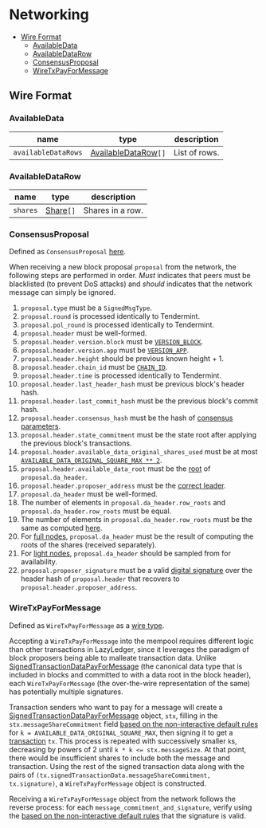 # Networking

- [Wire Format](#wire-format)
  - [AvailableData](#availabledata)
  - [AvailableDataRow](#availabledatarow)
  - [ConsensusProposal](#consensusproposal)
  - [WireTxPayForMessage](#wiretxpayformessage)

## Wire Format

### AvailableData

| name                | type                                      | description   |
|---------------------|-------------------------------------------|---------------|
| `availableDataRows` | [AvailableDataRow](#availabledatarow)`[]` | List of rows. |

### AvailableDataRow

| name     | type                                    | description      |
|----------|-----------------------------------------|------------------|
| `shares` | [Share](./data_structures.md#share)`[]` | Shares in a row. |

### ConsensusProposal

Defined as `ConsensusProposal` [here](./proto/consensus.proto).

When receiving a new block proposal `proposal` from the network, the following steps are performed in order. _Must_ indicates that peers must be blacklisted (to prevent DoS attacks) and _should_ indicates that the network message can simply be ignored.

1. `proposal.type` must be a `SignedMsgType`.
1. `proposal.round` is processed identically to Tendermint.
1. `proposal.pol_round` is processed identically to Tendermint.
1. `proposal.header` must be well-formed.
1. `proposal.header.version.block` must be [`VERSION_BLOCK`](./consensus.md#constants).
1. `proposal.header.version.app` must be [`VERSION_APP`](./consensus.md#constants).
1. `proposal.header.height` should be previous known height + 1.
1. `proposal.header.chain_id` must be [`CHAIN_ID`](./consensus.md#constants).
1. `proposal.header.time` is processed identically to Tendermint.
1. `proposal.header.last_header_hash` must be previous block's header hash.
1. `proposal.header.last_commit_hash` must be the previous block's commit hash.
1. `proposal.header.consensus_hash` must be the hash of [consensus parameters](./data_structures.md#header).
1. `proposal.header.state_commitment` must be the state root after applying the previous block's transactions.
1. `proposal.header.available_data_original_shares_used` must be at most [`AVAILABLE_DATA_ORIGINAL_SQUARE_MAX ** 2`](./consensus.md#constants).
1. `proposal.header.available_data_root` must be the [root](./data_structures.md#availabledataheader) of `proposal.da_header`.
1. `proposal.header.proposer_address` must be the [correct leader](./consensus.md#leader-selection).
1. `proposal.da_header` must be well-formed.
1. The number of elements in `proposal.da_header.row_roots` and `proposal.da_header.row_roots` must be equal.
1. The number of elements in `proposal.da_header.row_roots` must be the same as computed [here](./data_structures.md#header).
1. For [full nodes](./node_types.md#node-type-definitions), `proposal.da_header` must be the result of computing the roots of the shares (received separately).
1. For [light nodes](./node_types.md#node-type-definitions), `proposal.da_header` should be sampled from for availability.
1. `proposal.proposer_signature` must be a valid [digital signature](./data_structures.md#public-key-cryptography) over the header hash of `proposal.header` that recovers to `proposal.header.proposer_address`.

### WireTxPayForMessage

Defined as `WireTxPayForMessage` as a [wire type](./proto/wire.proto).

Accepting a `WireTxPayForMessage` into the mempool requires different logic than other transactions in LazyLedger, since it leverages the paradigm of block proposers being able to malleate transaction data. Unlike [SignedTransactionDataPayForMessage](./data_structures.md#signedtransactiondatapayformessage) (the canonical data type that is included in blocks and committed to with a data root in the block header), each `WireTxPayForMessage` (the over-the-wire representation of the same) has potentially multiple signatures.

Transaction senders who want to pay for a message will create a [SignedTransactionDataPayForMessage](./data_structures.md#signedtransactiondatapayformessage) object, `stx`, filling in the `stx.messageShareCommitment` field [based on the non-interactive default rules](../rationale/message_block_layout.md#non-interactive-default-rules) for `k = AVAILABLE_DATA_ORIGINAL_SQUARE_MAX`, then signing it to get a [transaction](./data_structures.md#transaction) `tx`. This process is repeated with successively smaller `k`s, decreasing by powers of 2 until `k * k <= stx.messageSize`. At that point, there would be insufficient shares to include both the message and transaction. Using the rest of the signed transaction data along with the pairs of `(tx.signedTransactionData.messageShareCommitment, tx.signature)`, a `WireTxPayForMessage` object is constructed.

Receiving a `WireTxPayForMessage` object from the network follows the reverse process: for each `message_commitment_and_signature`, verify using the [based on the non-interactive default rules](../rationale/message_block_layout.md#non-interactive-default-rules) that the signature is valid.
